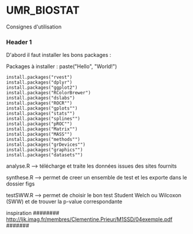 # UMR_BIOSTAT
Consignes d'utilisation 
### Header 1

D'abord il faut installer les bons packages : 

Packages à installer : 
paste("Hello", "World!")
```{r}
install.packages("rvest")
install.packages("dplyr")
install.packages("ggplot2")
install.packages("RColorBrewer")
install.packages("dslabs")
install.packages("ROCR"")
install.packages("gplots"")
install.packages("stats"")
install.packages("splines"")
install.packages("pROC"")
install.packages("Matrix"")
install.packages("MASS"")
install.packages("methods"")
install.packages("grDevices"")
install.packages("graphics"")
install.packages("datasets"")
```

analyse.R
--> télécharge et traite les données issues des sites fournits

synthese.R 
--> permet de creer un ensemble de test et les exporte dans le dossier figs 

testSWW.R
--> permet de choisir le bon test Student Welch ou Wilcoxon (SWW) et de trouver la p-value correspondante

inspiration ######## http://ljk.imag.fr/membres/Clementine.Prieur/M1SSD/04exemple.pdf #######

